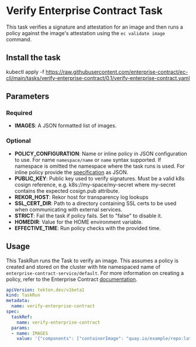 # Verify Enterprise Contract Task

This task verifies a signature and attestation for an image and then runs a policy against the image's attestation using the ```ec validate image``` command.

## Install the task
kubectl apply -f https://raw.githubusercontent.com/enterprise-contract/ec-cli/main/tasks/verify-enterprise-contract/0.1/verify-enterprise-contract.yaml

## Parameters
### Required
* **IMAGES**: A JSON formatted list of images.
### Optional
* **POLICY_CONFIGURATION**: Name or inline policy in JSON configuration to use. For name `namespace/name` or `name` syntax supported. If
        namespace is omitted the namespace where the task runs is used. For inline policy provide the [specification](https://enterprise-contract.github.io/ecc/main/reference.html#k8s-api-github-com-enterprise-contract-enterprise-contract-controller-api-v1alpha1-enterprisecontractpolicyspec) as JSON.
* **PUBLIC_KEY**: Public key used to verify signatures. Must be a valid k8s cosign
        reference, e.g. k8s://my-space/my-secret where my-secret contains
        the expected cosign.pub attribute.
* **REKOR_HOST**: Rekor host for transparency log lookups
* **SSL_CERT_DIR**: Path to a directory containing SSL certs to be used when communicating
        with external services.
* **STRICT**: Fail the task if policy fails. Set to "false" to disable it.
* **HOMEDIR**: Value for the HOME environment variable.
* **EFFECTIVE_TIME**: Run policy checks with the provided time.


## Usage

This TaskRun runs the Task to verify an image. This assumes a policy is created and stored on the cluster with hte namespaced name of `enterprise-contract-service/default`. For more information on creating a policy, refer to the Enterprise Contract [documentation](https://enterprise-contract.github.io/ecc/main/index.html).

```yaml
apiVersion: tekton.dev/v1beta1
kind: TaskRun
metadata:
  name: verify-enterprise-contract
spec:
  taskRef:
    name: verify-enterprise-contract
  params:
  - name: IMAGES
    value: '{"components": ["containerImage": "quay.io/example/repo:latest"]}'
```



